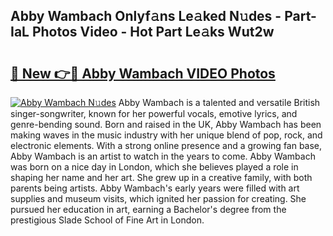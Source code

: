 ## Abby Wambach Onlyf𝚊ns Le𝚊ked N𝚞des - Part-IaL Photos Video - Hot Part Le𝚊ks Wut2w

# <h2><a href="http://ac18146.deff.icu/?id=Abby+Wambach">🔗 New 👉🔴 Abby Wambach VIDEO Photos</a></h2>

[![Abby Wambach N𝚞des](https://i.imgur.com/rIISA9y.gif)](http://ac18146.deff.icu/?id=Abby+Wambach)
Abby Wambach is a talented and versatile British singer-songwriter, known for her powerful vocals, emotive lyrics, and genre-bending sound. Born and raised in the UK, Abby Wambach has been making waves in the music industry with her unique blend of pop, rock, and electronic elements. With a strong online presence and a growing fan base, Abby Wambach is an artist to watch in the years to come. Abby Wambach was born on a nice day in London, which she believes played a role in shaping her name and her art. She grew up in a creative family, with both parents being artists. Abby Wambach's early years were filled with art supplies and museum visits, which ignited her passion for creating. She pursued her education in art, earning a Bachelor's degree from the prestigious Slade School of Fine Art in London.

